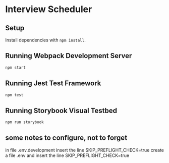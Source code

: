 # Interview Scheduler

## Setup

Install dependencies with `npm install`.

## Running Webpack Development Server

```sh
npm start
```

## Running Jest Test Framework

```sh
npm test
```

## Running Storybook Visual Testbed

```sh
npm run storybook
```

## some notes to configure, not to forget
in file .env.development insert the line  SKIP_PREFLIGHT_CHECK=true
create a file .env and insert the line SKIP_PREFLIGHT_CHECK=true
